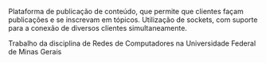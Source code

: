  Plataforma de publicação de conteúdo, que permite que clientes façam publicações e se inscrevam em tópicos.
 Utilização de sockets, com suporte para a conexão de diversos clientes simultaneamente.

 Trabalho da disciplina de Redes de Computadores na Universidade Federal de Minas Gerais
